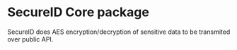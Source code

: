 # SecureID Core package

SecureID does AES encryption/decryption of sensitive data to be transmited over public API.
